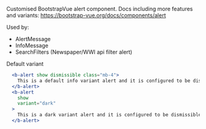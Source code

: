 Customised BootstrapVue alert component.
Docs including more features and variants: https://bootstrap-vue.org/docs/components/alert

Used by:
- AlertMessage
- InfoMessage
- SearchFilters (Newspaper/WWI api filter alert)

Default variant
```jsx
  <b-alert show dismissible class="mb-4">
    This is a default info variant alert and it is configured to be dismissible
  </b-alert>
  <b-alert
    show
    variant="dark"
  >
    This is a dark variant alert and it is configured to be dismissible
  </b-alert>
```
